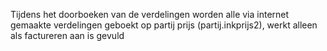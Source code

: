 Tijdens het doorboeken van de verdelingen worden alle via internet gemaakte verdelingen  geboekt op partij prijs (partij.inkprijs2), werkt alleen als factureren aan is gevuld